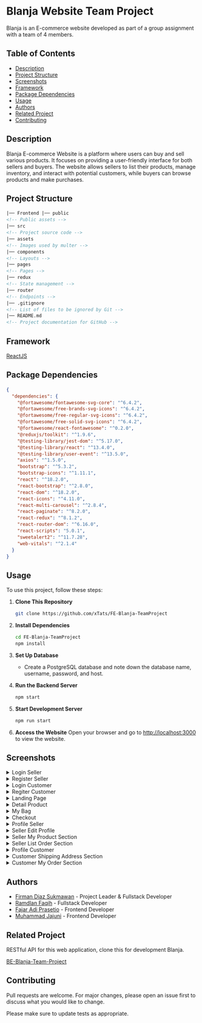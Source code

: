 # Blanja Website Team Project

Blanja is an E-commerce website developed as part of a group assignment with a team of 4 members.

## Table of Contents

- [Description](#description)
- [Project Structure](#project-structure)
- [Screenshots](#screenshots)
- [Framework](#framework)
- [Package Dependencies](#package-dependencies)
- [Usage](#usage)
- [Authors](#authors)
- [Related Project](#related-project)
- [Contributing](#contributing)

## Description

Blanja E-commerce Website is a platform where users can buy and sell various products. It focuses on providing a user-friendly interface for both sellers and buyers. The website allows sellers to list their products, manage inventory, and interact with potential customers, while buyers can browse products and make purchases.

## Project Structure

```html
|── Frontend |── public
<!-- Public assets -->
|── src
<!-- Project source code -->
|── assets
<!-- Images used by multer -->
|── components
<!-- Layouts -->
|── pages
<!-- Pages -->
|── redux
<!-- State management -->
|── router
<!-- Endpoints -->
|── .gitignore
<!-- List of files to be ignored by Git -->
|── README.md
<!-- Project documentation for GitHub -->
```

## Framework

[ReactJS](https://react.dev/)

## Package Dependencies

```json
{
  "dependencies": {
    "@fortawesome/fontawesome-svg-core": "^6.4.2",
    "@fortawesome/free-brands-svg-icons": "^6.4.2",
    "@fortawesome/free-regular-svg-icons": "^6.4.2",
    "@fortawesome/free-solid-svg-icons": "^6.4.2",
    "@fortawesome/react-fontawesome": "^0.2.0",
    "@reduxjs/toolkit": "^1.9.6",
    "@testing-library/jest-dom": "^5.17.0",
    "@testing-library/react": "^13.4.0",
    "@testing-library/user-event": "^13.5.0",
    "axios": "^1.5.0",
    "bootstrap": "^5.3.2",
    "bootstrap-icons": "^1.11.1",
    "react": "^18.2.0",
    "react-bootstrap": "^2.8.0",
    "react-dom": "^18.2.0",
    "react-icons": "^4.11.0",
    "react-multi-carousel": "^2.8.4",
    "react-paginate": "^8.2.0",
    "react-redux": "^8.1.2",
    "react-router-dom": "^6.16.0",
    "react-scripts": "5.0.1",
    "sweetalert2": "^11.7.28",
    "web-vitals": "^2.1.4"
  }
}
```

## Usage

To use this project, follow these steps:

1. **Clone This Repository**

   ```bash
   git clone https://github.com/xTats/FE-Blanja-TeamProject
   ```

2. **Install Dependencies**

   ```bash
   cd FE-Blanja-TeamProject
   npm install
   ```

3. **Set Up Database**

   - Create a PostgreSQL database and note down the database name, username, password, and host.

4. **Run the Backend Server**

   ```bash
   npm start
   ```

5. **Start Development Server**

   ```bash
   npm run start
   ```

6. **Access the Website**
   Open your browser and go to [http://localhost:3000](http://localhost:3000) to view the website.

## Screenshots

<details>
  <summary>
    Login Seller
  </summary>
<img src="screenshots/sellerLogin.png" alt="Login Seller" />
</details>

<details>
  <summary>
    Register Seller
  </summary>
<img src="screenshots/sellerRegister.png" alt="Register Seller" />
</details>

<details>
  <summary>
    Login Customer
  </summary>
<img src="screenshots/customerLogin.png" alt="Login Customer" />
</details>

<details>
  <summary>
    Regiter Customer
  </summary>
<img src="screenshots/customerRegister.png" alt="Register Customer" />
</details>
<details>
  <summary>
    Landing Page
  </summary>
<img src="screenshots/newLandingPage.jpg" alt="Register Customer" />
</details>
<details>
  <summary>
    Detail Product
  </summary>
<img src="screenshots/DetailProduct.png" alt="Detail Product" />
</details>
<details>
  <summary>
    My Bag
  </summary>
<img src="screenshots/newMyBag.jpg" alt="My Bag" />
</details>
<details>
  <summary>
    Checkout
  </summary>
<img src="screenshots/checkout.jpg" alt="Checkout" />
</details>
<details>
  <summary>
    Profile Seller
  </summary>
<img src="screenshots/profileSeller.png" alt="Profile Seller" />
</details>
<details>
  <summary>
    Seller Edit Profile
  </summary>
<img src="screenshots/profileEditSeller.jpg" alt="Profile Seller" />
</details>
<details>
  <summary>
    Seller My Product Section
  </summary>
<img src="screenshots/sellerMyProduct.jpg" alt="Seller Product" />
</details>
<details>
  <summary>
    Seller List Order Section
  </summary>
<img src="screenshots/sellerListOrder.jpg" alt="List Order" />
</details>
<details>
  <summary>
    Profile Customer
  </summary>
<img src="screenshots/profileCustomer.png" alt="Profile Customer" />
</details>
<details>
  <summary>
    Customer Shipping Address Section
  </summary>
<img src="screenshots/newProfileShipping.jpg" alt="Shipping Adress" />
</details>
<details>
  <summary>
    Customer My Order Section
  </summary>
<img src="screenshots/newProfileMyOrder.jpg" alt="My Order" />
</details>

## Authors

- [Firman Diaz Sukmawan](https://github.com/xTats) - Project Leader & Fullstack Developer
- [Ramdlan Faqih](https://github.com/RamdlanFaqih) - Fullstack Developer
- [Fajar Adi Prasetio](https://github.com/FajarAdi25) - Frontend Developer
- [Muhammad Jajuni](https://github.com/MuhamadJajuni) - Frontend Developer

## Related Project

RESTful API for this web application, clone this for development Blanja.

[BE-Blanja-Team-Project](https://github.com/xTats/BE-Blanja-Team-Project)

## Contributing

Pull requests are welcome. For major changes, please open an issue first to discuss what you would like to change.

Please make sure to update tests as appropriate.

